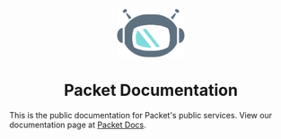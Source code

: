 <!--- HTML markdown to center the headline --->

<p align="center">
	<img alt="packetbot" src="images/packetbot.png" width="120px" />
	<h1 align="center"> Packet Documentation </h1>
</p>

This is the public documentation for Packet's public services.
View our documentation page at [Packet Docs](https://www.packet.com/docs/).

